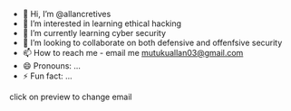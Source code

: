 - 👋 Hi, I’m @allancretives
- 👀 I’m interested in learning ethical hacking
- 🌱 I’m currently learning cyber  security
- 💞️ I’m looking to collaborate on both defensive and offenfsive security
- 📫 How to reach me - email me mutukuallan03@gmail.com
- 😄 Pronouns: ...
- ⚡ Fun fact: ...

<!---
allancretives/allancretives is a ✨ special ✨ repository because its `README.md` (this file) appears on your GitHub profile.
You can click the Preview link to change email.
--->
click on preview to change email
